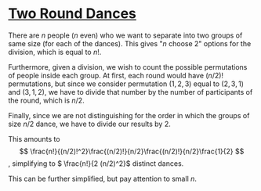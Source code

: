 # [Two Round Dances](https://codeforces.com/problemset/problem/1433/E)

There are $n$ people ($n$ even) who we want to separate into two groups of
same size (for each of the dances). This gives "$n$ choose 2" options for
the division, which is equal to $n!$.

Furthermore, given a division, we wish to count the possible permutations
of people inside each group. At first, each round would have $(n/2)!$ permutations, but
since we consider permutation $(1, 2, 3)$ equal to $(2, 3, 1)$ and $(3, 1, 2)$, we
have to divide that number by the number of participants of the round,
which is $n/2$.

Finally, since we are not distinguishing for the order in which the groups of
size $n/2$ dance, we have to divide our results by 2.

This amounts to
$$ \frac{n!}{(n/2)!^2}\frac{(n/2)!}{n/2}\frac{(n/2)!}{n/2}\frac{1}{2} $$,
simplifying to
$ \frac{n!}{2 (n/2)^2}$
distinct dances.

This can be further simplified, but pay attention to small $n$.
